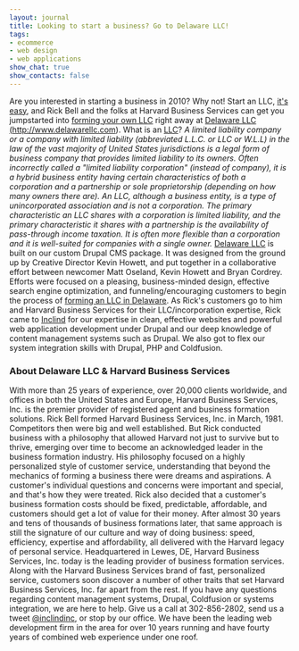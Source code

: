 ```yaml
---
layout: journal
title: Looking to start a business? Go to Delaware LLC!
tags: 
- ecommerce
- web design
- web applications
show_chat: true
show_contacts: false
---
```


Are you interested in starting a business in 2010? Why not! Start an LLC, <a href="http://www.delawarellc.com" target="_blank">it's easy</a>, and Rick Bell and the folks at Harvard Business Services can get you jumpstarted into <a href="http://www.delawarellc.com" target="_blank">forming your own LLC</a> right away at <a href="http://www.delawarellc.com" target="_blank">Delaware LLC (http://www.delawarellc.com)</a>. <a href="http://www.delawarellc.com" target="_blank"></a> What is an <a href="http://en.wikipedia.org/wiki/Limited_liability_company" target="_blank">LLC</a>? <em>A limited liability company or a company with limited liability (abbreviated L.L.C. or LLC or W.L.L) in the law of the vast majority of United States jurisdictions is a legal form of business company that provides limited liability to its owners. Often incorrectly called a "limited liability corporation" (instead of company), it is a hybrid business entity having certain characteristics of both a corporation and a partnership or sole proprietorship (depending on how many owners there are). An LLC, although a business entity, is a type of unincorporated association and is not a corporation. The primary characteristic an LLC shares with a corporation is limited liability, and the primary characteristic it shares with a partnership is the availability of pass-through income taxation. It is often more flexible than a corporation and it is well-suited for companies with a single owner.</em> <a href="http://www.delawarellc.com" target="_blank">Delaware LLC</a> is built on our custom Drupal CMS package. It was designed from the ground up by Creative Director Kevin Howett, and put together in a collaborative effort between newcomer Matt Oseland, Kevin Howett and Bryan Cordrey. Efforts were focused on a pleasing, business-minded design, effective search engine optimization, and funneling/encouraging customers to begin the process of <a href="http://www.delawarellc.com" target="_blank">forming an LLC in Delaware</a>. As Rick's customers go to him and Harvard Business Services for their LLC/incorporation expertise, Rick came to <a href="http://www.inclind.com" target="_blank">Inclind</a> for our expertise in clean, effective websites and powerful web application development under Drupal and our deep knowledge of content management systems such as Drupal. We also got to flex our system integration skills with Drupal, PHP and Coldfusion. <h3> About Delaware LLC &amp; Harvard Business Services</h3> With more than 25 years of experience, over 20,000 clients worldwide, and offices in both the United States and Europe, Harvard Business Services, Inc. is the premier provider of registered agent and business formation solutions. Rick Bell formed Harvard Business Services, Inc. in March, 1981. Competitors then were big and well established. But Rick conducted business with a philosophy that allowed Harvard not just to survive but to thrive, emerging over time to become an acknowledged leader in the business formation industry. His philosophy focused on a highly personalized style of customer service, understanding that beyond the mechanics of forming a business there were dreams and aspirations. A customer's individual questions and concerns were important and special, and that's how they were treated. Rick also decided that a customer's business formation costs should be fixed, predictable, affordable, and customers should get a lot of value for their money. After almost 30 years and tens of thousands of business formations later, that same approach is still the signature of our culture and way of doing business: speed, efficiency, expertise and affordability, all delivered with the Harvard legacy of personal service. Headquartered in Lewes, DE, Harvard Business Services, Inc. today is the leading provider of business formation services. Along with the Harvard Business Services brand of fast, personalized service, customers soon discover a number of other traits that set Harvard Business Services, Inc. far apart from the rest. If you have any questions regarding content management systems, Drupal, Coldfusion or systems integration, we are here to help. Give us a call at 302-856-2802, send us a tweet <a href="http://twitter.com/inclindinc" target="_blank">@inclindinc</a>, or stop by our office. We have been the leading web development firm in the area for over 10 years running and have fourty years of combined web experience under one roof.